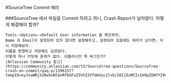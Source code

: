 #SourceTree Commit 에러

###SourceTree 에서 파일을 Commit 하려고 하니, Crash Report가 날아왔다. 어떻게 해결해야 할까?
```
Tools->Options->Default User information 을 확인하자.
Name 과 Email이 설정되어 있지 않다면 설정해주고, 설정되어 있음에도 에러가 났다면, 다시 저장해보자.
이름을 변경하고 저장해도 상관없다.
이렇게 하니 커밋에 문제가 없다. 아틀라시안 쪽 버그인가?
[Atlassian Community 참고](https://community.atlassian.com/t5/Sourcetree-questions/SourceTree-crash-on-commit/qaq-p/1196157?tempId=eyJvaWRjX2NvbnNlbnRfbGFuZ3VhZ2VfdmVyc2lvbiI6IjEuMCIsIm9pZGNfY29uc2VudF9ncmFudGVkX2F0IjoxNTc1NzA3MjQzMjAxfQ%3D%3D)
```
